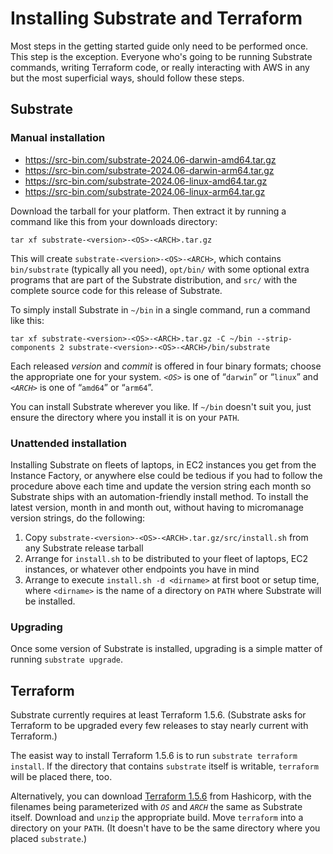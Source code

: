 # Installing Substrate and Terraform

Most steps in the getting started guide only need to be performed once. This step is the exception. Everyone who's going to be running Substrate commands, writing Terraform code, or really interacting with AWS in any but the most superficial ways, should follow these steps.

## Substrate

### Manual installation

* <https://src-bin.com/substrate-2024.06-darwin-amd64.tar.gz>
* <https://src-bin.com/substrate-2024.06-darwin-arm64.tar.gz>
* <https://src-bin.com/substrate-2024.06-linux-amd64.tar.gz>
* <https://src-bin.com/substrate-2024.06-linux-arm64.tar.gz>

Download the tarball for your platform. Then extract it by running a command like this from your downloads directory:

```shell-session
tar xf substrate-<version>-<OS>-<ARCH>.tar.gz
```

This will create `substrate-<version>-<OS>-<ARCH>`, which contains `bin/substrate` (typically all you need), `opt/bin/` with some optional extra programs that are part of the Substrate distribution, and `src/` with the complete source code for this release of Substrate.

To simply install Substrate in `~/bin` in a single command, run a command like this:

```shell-session
tar xf substrate-<version>-<OS>-<ARCH>.tar.gz -C ~/bin --strip-components 2 substrate-<version>-<OS>-<ARCH>/bin/substrate
```

Each released _version_ and _commit_ is offered in four binary formats; choose the appropriate one for your system. _`<OS>`_ is one of “`darwin`” or “`linux`” and _`<ARCH>`_ is one of “`amd64`” or “`arm64`”.

You can install Substrate wherever you like. If `~/bin` doesn't suit you, just ensure the directory where you install it is on your `PATH`.

### Unattended installation

Installing Substrate on fleets of laptops, in EC2 instances you get from the Instance Factory, or anywhere else could be tedious if you had to follow the procedure above each time and update the version string each month so Substrate ships with an automation-friendly install method. To install the latest version, month in and month out, without having to micromanage version strings, do the following:

1. Copy `substrate-<version>-<OS>-<ARCH>.tar.gz/src/install.sh` from any Substrate release tarball
2. Arrange for `install.sh` to be distributed to your fleet of laptops, EC2 instances, or whatever other endpoints you have in mind
3. Arrange to execute `install.sh -d <dirname>` at first boot or setup time, where `<dirname>` is the name of a directory on `PATH` where Substrate will be installed.

### Upgrading

Once some version of Substrate is installed, upgrading is a simple matter of running `substrate upgrade`.

## Terraform

Substrate currently requires at least Terraform 1.5.6. (Substrate asks for Terraform to be upgraded every few releases to stay nearly current with Terraform.)

The easist way to install Terraform 1.5.6 is to run `substrate terraform install`. If the directory that contains `substrate` itself is writable, `terraform` will be placed there, too.

Alternatively, you can download [Terraform 1.5.6](https://releases.hashicorp.com/terraform/1.5.6/) from Hashicorp, with the filenames being parameterized with _`OS`_ and _`ARCH`_ the same as Substrate itself. Download and `unzip` the appropriate build. Move `terraform` into a directory on your `PATH`. (It doesn't have to be the same directory where you placed `substrate`.)
